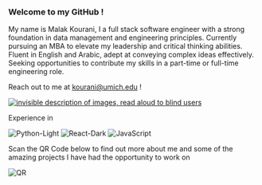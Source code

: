 ### Welcome to my GitHub !

My name is Malak Kourani, I a full stack software engineer with a strong foundation in data management and engineering principles. Currently pursuing an MBA to elevate my leadership and critical thinking abilities. Fluent in English and Arabic, adept at conveying complex ideas effectively. Seeking opportunities to contribute my skills in a part-time or full-time engineering role.

Reach out to me at kourani@umich.edu !

[![invisible description of images, read aloud to blind users
](https://encrypted-tbn0.gstatic.com/images?q=tbn:ANd9GcT8tOrs3vTGPNgx_tpb8daohHzWBCLvV7rB2i1gzWM&usqp=CAE&s
)
](https://www.linkedin.com/in/malakkourani/)

Experience in 


![Python-Light](https://github.com/Kourani/kourani/assets/111401250/530e8972-2a41-4227-ac68-026fd300794c)
![React-Dark](https://github.com/Kourani/kourani/assets/111401250/b25a0c9f-f53b-4de7-b6a2-6f19bc97eaec)
![JavaScript](https://github.com/Kourani/kourani/assets/111401250/c268abb0-491a-4372-9ad0-e2d40244900c)


Scan the QR Code below to find out more about me and some of the amazing projects I have had the opportunity to work on 


![QR](https://github.com/Kourani/kourani/assets/111401250/bfea275d-b96d-4741-a46d-91a22f8d585e)

<!--
**Kourani/kourani** is a ✨ _special_ ✨ repository because its `README.md` (this file) appears on your GitHub profile.

Here are some ideas to get you started:

- 🔭 I’m currently working on ...
- 🌱 I’m currently learning ...
- 👯 I’m looking to collaborate on ...
- 🤔 I’m looking for help with ...
- 💬 Ask me about ...
- 📫 How to reach me: ...
- 😄 Pronouns: ...
- ⚡ Fun fact: ...
-->
